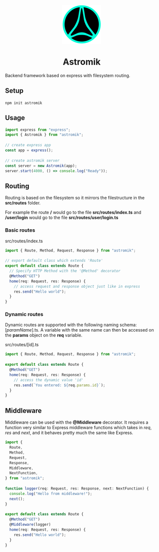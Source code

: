 <p align="center">
  <img alt="logo" src="logo.png" width="128px" />
  <h1 align="center">Astromik</h1>
</p>

Backend framework based on express with filesystem routing.

## Setup

`npm init astromik`

## Usage

```ts
import express from "express";
import { Astromik } from "astromik";

// create express app
const app = express();

// create astromik server
const server = new Astromik(app);
server.start(4000, () => console.log("Ready"));
```

## Routing

Routing is based on the filesystem so it mirrors the filestructure in the **src/routes** folder.

For example the route **/** would go to the file **src/routes/index.ts** and **/user/login** would go to the file **src/routes/user/login.ts**

### Basic routes

src/routes/index.ts

```ts
import { Route, Method, Request, Response } from "astromik";

// export default class which extends 'Route'
export default class extends Route {
  // Specify HTTP Method with the '@Method' decorator
  @Method("GET")
  home(req: Request, res: Response) {
    // access request and response object just like in express
    res.send("Hello world");
  }
}
```

### Dynamic routes

Dynamic routes are supported with the following naming schema: [*paramName*].ts.
A variable with the same name can then be accessed on the **params** object on the **req** variable.

src/routes/[id].ts

```ts
import { Route, Method, Request, Response } from "astromik";

export default class extends Route {
  @Method("GET")
  home(req: Request, res: Response) {
    // access the dynamic value 'id'
    res.send(`You entered: ${req.params.id}`);
  }
}
```

## Middleware

Middleware can be used with the **@Middleware** decorator. It requires a function very similar to Express middleware functions which takes in _req_, _res_ and _next_, and it behaves pretty much the same like Express.

```ts
import {
  Route,
  Method,
  Request,
  Response,
  Middleware,
  NextFunction,
} from "astromik";

function logger(req: Request, res: Response, next: NextFunction) {
  console.log("Hello from middleware!");
  next();
}

export default class extends Route {
  @Method("GET")
  @Middleware(logger)
  home(req: Request, res: Response) {
    res.send("Hello world");
  }
}
```
